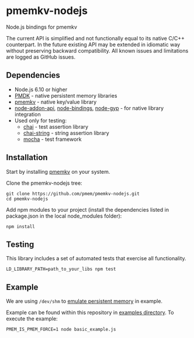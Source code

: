 # pmemkv-nodejs
Node.js bindings for pmemkv

The current API is simplified and not functionally equal to its native C/C++ counterpart.
In the future existing API may be extended in idiomatic way without preserving backward compatibility.
All known issues and limitations are logged as GitHub issues.

## Dependencies

* Node.js 6.10 or higher
* [PMDK](https://github.com/pmem/pmdk) - native persistent memory libraries
* [pmemkv](https://github.com/pmem/pmemkv) - native key/value library
* [node-addon-api](https://github.com/nodejs/node-addon-api), [node-bindings](https://github.com/TooTallNate/node-bindings), [node-gyp](https://github.com/nodejs/node-gyp) - for native library integration
* Used only for testing:
  * [chai](https://github.com/chaijs/chai) - test assertion library
  * [chai-string](https://github.com/onechiporenko/chai-string) - string assertion library
  * [mocha](https://github.com/mochajs/mocha) - test framework

## Installation

Start by installing [pmemkv](https://github.com/pmem/pmemkv/blob/master/INSTALLING.md) on your system.

Clone the pmemkv-nodejs tree:

```
git clone https://github.com/pmem/pmemkv-nodejs.git
cd pmemkv-nodejs
```

Add npm modules to your project (install the dependencies listed in package.json in the local node_modules folder):

```
npm install
```

## Testing

This library includes a set of automated tests that exercise all functionality.

```
LD_LIBRARY_PATH=path_to_your_libs npm test
```

## Example

We are using `/dev/shm` to
[emulate persistent memory](http://pmem.io/2016/02/22/pm-emulation.html)
in example.

Example can be found within this repository in [examples directory](https://github.com/pmem/pmemkv-nodejs/tree/master/examples).
To execute the example:
```
PMEM_IS_PMEM_FORCE=1 node basic_example.js
```

